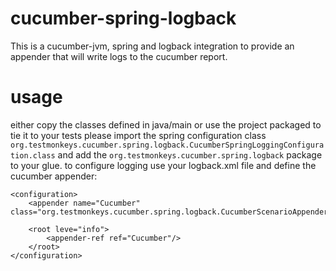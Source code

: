 # cucumber-spring-logback
This is a cucumber-jvm, spring and logback integration to provide an appender that will write logs to the cucumber report.

# usage
either copy the classes defined in java/main or use the project packaged
to tie it to your tests please import the spring configuration class ```org.testmonkeys.cucumber.spring.logback.CucumberSpringLoggingConfiguration.class``` and add the ```org.testmonkeys.cucumber.spring.logback``` package to your glue.
to configure logging use your logback.xml file and define the cucumber appender:
```
<configuration>
    <appender name="Cucumber" class="org.testmonkeys.cucumber.spring.logback.CucumberScenarioAppender"/>

    <root leve="info">
        <appender-ref ref="Cucumber"/>
    </root>
</configuration>
```
